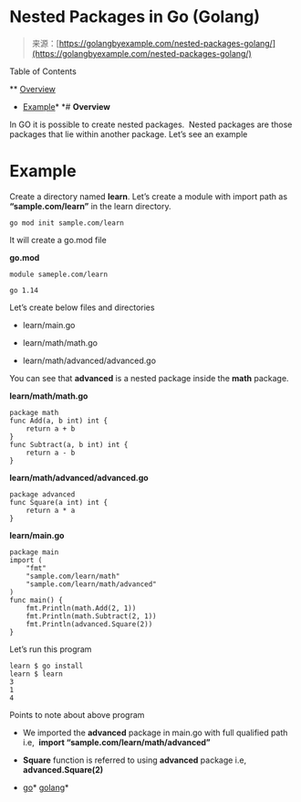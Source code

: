<!--yml
category: 未分类
date: 2024-10-13 06:30:40
-->

# Nested Packages in Go (Golang)

> 来源：[https://golangbyexample.com/nested-packages-golang/](https://golangbyexample.com/nested-packages-golang/)

Table of Contents

 **   [Overview](#Overview "Overview")
*   [Example](#Example "Example")*  *# **Overview**

In GO it is possible to create nested packages.  Nested packages are those packages that lie within another package. Let’s see an example

# **Example**

Create a directory named **learn**. Let’s create a module with import path as **“sample.com/learn”** in the learn directory.

```
go mod init sample.com/learn
```

It will create a go.mod file

**go.mod**

```
module sameple.com/learn

go 1.14
```

Let’s create below files and directories

*   learn/main.go

*   learn/math/math.go

*   learn/math/advanced/advanced.go

You can see that **advanced** is a nested package inside the **math** package.

**learn/math/math.go**

```
package math
func Add(a, b int) int {
    return a + b
}
func Subtract(a, b int) int {
    return a - b
}
```

**learn/math/advanced/advanced.go**

```
package advanced
func Square(a int) int {
    return a * a
}
```

**learn/main.go**

```
package main
import (
    "fmt"
    "sample.com/learn/math"
    "sample.com/learn/math/advanced"
)
func main() {
    fmt.Println(math.Add(2, 1))
    fmt.Println(math.Subtract(2, 1))
    fmt.Println(advanced.Square(2))
}
```

Let’s run this program

```
learn $ go install
learn $ learn
3
1
4
```

Points to note about above program

*   We imported the **advanced** package in main.go with full qualified path i.e,  **import “sample.com/learn/math/advanced”**

*   **Square** function is referred to using **advanced** package i.e, **advanced.Square(2)**

*   [go](https://golangbyexample.com/tag/go/)*   [golang](https://golangbyexample.com/tag/golang/)*